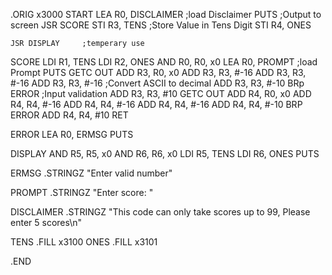 .ORIG x3000
START LEA R0, DISCLAIMER	;load Disclaimer
	PUTS			;Output to screen
	JSR SCORE
	STI R3, TENS		;Store Value in Tens Digit
	STI R4, ONES

	JSR DISPLAY		;temperary use

SCORE	LDI R1, TENS
	LDI R2, ONES
	AND R0, R0, x0 
	LEA R0, PROMPT		;load Prompt
	PUTS
	GETC
	OUT
	ADD R3, R0, x0
	ADD R3, R3, #-16
	ADD R3, R3, #-16
	ADD R3, R3, #-16	;Convert ASCII to decimal
	ADD R3, R3, #-10
	BRp ERROR		;Input validation
	ADD R3, R3, #10
	GETC
	OUT
	ADD R4, R0, x0
	ADD R4, R4, #-16
	ADD R4, R4, #-16
	ADD R4, R4, #-16
	ADD R4, R4, #-10
	BRP ERROR
	ADD R4, R4, #10
	RET

ERROR	LEA R0, ERMSG
	PUTS

DISPLAY	AND R5, R5, x0
	AND R6, R6, x0
	LDI R5, TENS
	LDI R6, ONES
	PUTS

ERMSG	.STRINGZ "Enter valid number"

PROMPT	.STRINGZ "Enter score: "

DISCLAIMER	.STRINGZ "This code can only take scores up to 99, Please enter 5 scores\n"



TENS	.FILL x3100
ONES	.FILL x3101



.END
